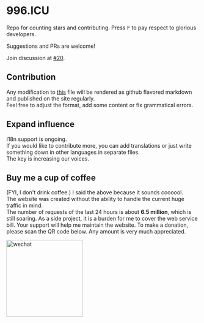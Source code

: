 996.ICU
===

Repo for counting stars and contributing. Press <kbd>F</kbd> to pay respect to glorious developers.

Suggestions and PRs are welcome!

Join discussion at [#20](https://github.com/996icu/996.ICU/issues/20).

Contribution
---
Any modification to [this](https://github.com/996icu/996.ICU/blob/master/zh_CN.md) file will be rendered as github flavored markdown and published on the site regularly.   
Feel free to adjust the format, add some content or fix grammatical errors.

Expand influence
---
I18n support is ongoing.  
If you would like to contribute more, you can add translations or just write something down in other languages in separate files.   
The key is increasing our voices.

Buy me a cup of coffee
---
(FYI, I don't drink coffee.) I said the above because it sounds coooool.   
The website was created without the ability to handle the current huge traffic in mind.   
The number of requests of the last 24 hours is about **6.5 million**, which is still soaring. As a side project, it is a burden for me to cover the web service bill.
Your support will help me maintain the website. 
To make a donation, please scan the QR code below. Any amount is very much appreciated.

<img src="https://i.loli.net/2019/03/27/5c9b8f3aecaa5.jpeg" alt="wechat" width="200"/>
